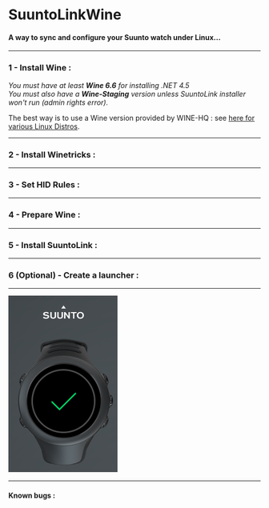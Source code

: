# SuuntoLinkWine

#### A way to sync and configure your Suunto watch under Linux...

***

### 1 - Install Wine :

*You must have at least **Wine 6.6** for installing .NET 4.5*  
*You must also have a **Wine-Staging** version unless SuuntoLink installer won't run (admin rights error).*

The best way is to use a Wine version provided by WINE-HQ : see [here for various Linux Distros](https://wiki.winehq.org/Download).



***

### 2 - Install Winetricks :

***

### 3 - Set HID Rules :

***

### 4 - Prepare Wine :

***

### 5 - Install SuuntoLink  :

***

### 6 (Optional) - Create a launcher :

***

![Seems OK!](ok.png)

***

#### Known bugs :
